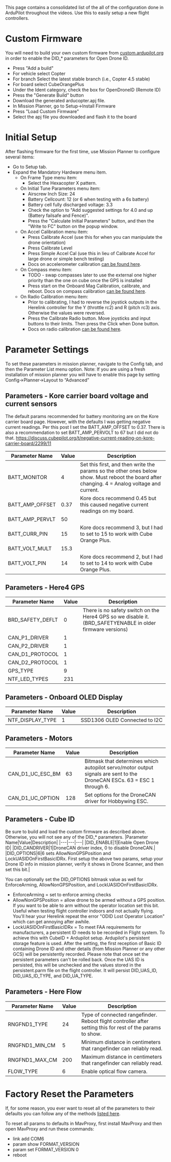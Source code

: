 This page contains a consolidated list of the all of the configuration done in ArduPilot throughout the videos. 
Use this to easily setup a new flight controllers.

# Custom Firmware
You will need to build your own custom firmware from [custom.ardupilot.org](http://custom.ardupilot.org/) in order to enable the DID_* parameters for Open Drone ID.
- Press "Add a build"
- For vehicle select Copter
- For branch Select the latest stable branch (i.e., Copter 4.5 stable)
- For board select CubeOrangePlus
- Under the Ident category, check the box for OpenDroneID (Remote ID)
- Press the "Generate Build" button
- Download the generated arducopter.apj file.
- In Mission Planner, go to Setup->Install Firmware
- Press "Load Custom Firmware"
- Select the apj file you downloaded and flash it to the board


# Initial Setup
After flashing firmware for the first time, use Mission Planner to configure several items:
- Go to Setup tab.
- Expand the Mandatory Hardware menu item.
  - On Frame Type menu item:
    - Select the Hexacopter X pattern.
  - On Initial Tune Parameters menu item:
    - Airscrew Inch Size: 24
    - Battery Cellcount: 12 (or 6 when testing with a 6s battery)
    - Battery cell fully discharged voltage: 3.3
    - Check the option to "Add suggested settings for 4.0 and up (Battery failsafe and Fence)".
    - Press the "Calculate Initial Parameters" button, and then the "Write to FC" button on the popup window.
  - On Accel Calibration menu item:
    - Press Calibrate Accel (use this for when you can manipulate the drone orientation)
    - Press Calibrate Level
    - Press Simple Accel Cal (use this in lieu of Calibrate Accel for large drone or simple bench testing)
    - Docs on accelerometer calibration [can be found here](https://ardupilot.org/copter/docs/common-accelerometer-calibration.html).    
  - On Compass menu item:
    - TODO - swap compasses later to use the external one higher priority than the one on cube once the GPS is installed
    - Press start on the Onboard Mag Calibration, calibrate, and reboot. Docs on compass calibration [can be found here](https://ardupilot.org/copter/docs/common-compass-calibration-in-mission-planner.html).
  - On Radio Calibration menu item:
    - Prior to calibrating, I had to reverse the joystick outputs in the Herelink controller for the Y (throttle rc2) and R (pitch rc3) axis. Otherwise the values were reversed.
    - Press the Calibrate Radio button. Move joysticks and input buttons to their limits. Then press the Click when Done button.
    - Docs on radio calibration [can be found here](https://ardupilot.org/copter/docs/common-radio-control-calibration.html).
    

# Parameter Settings
To set these parameters in mission planner, navigate to the Config tab, and then the Parameter List menu option.
Note: If you are using a fresh installation of mission planner you will have to enable this page by setting Config->Planner->Layout to “Advanced”

## Parameters - Kore carrier board voltage and current sensors
The default params recommended for battery monitoring are on the Kore carrier board page.
However, with the defaults I was getting negative current readings. Per this post I set the BATT_AMP_OFFSET to 0.37. There is also a recommendation to set BATT_AMP_PERVOLT to 67 but I did not do that.
https://discuss.cubepilot.org/t/negative-current-reading-on-kore-carrier-board/2299/11


|Parameter Name|Value|Description|
|---|---|---|
|BATT_MONITOR|4|Set this first, and then write the params so the other ones below show. Must reboot the board after changing. 4 = Analog voltage and current.|
|BATT_AMP_OFFSET|0.37|Kore docs recommend 0.45 but this caused negative current readings on my board.|
|BATT_AMP_PERVLT|50||
|BATT_CURR_PIN|15|Kore docs recommend 3, but I had to set to 15 to work with Cube Orange Plus.|
|BATT_VOLT_MULT|15.3||
|BATT_VOLT_PIN|14|Kore docs recommend 2, but I had to set to 14 to work with Cube Orange Plus.|
<!--
|XXX|XXX|XXX|
|XXX|XXX|XXX|
|XXX|XXX|XXX|
|XXX|XXX|XXX|
|XXX|XXX|XXX|
-->

## Parameters - Here4 GPS
|Parameter Name|Value|Description|
|---|---|---|
|BRD_SAFETY_DEFLT|0|There is no safety switch on the Here4 GPS so we disable it. (BRD_SAFETYENABLE in older firmware versions)|
|CAN_P1_DRIVER|1||
|CAN_P2_DRIVER|1||
|CAN_D1_PROTOCOL|1||
|CAN_D2_PROTOCOL|1||
|GPS_TYPE|9||
|NTF_LED_TYPES|231||

<!--
|XXX|XXX|XXX|
-->

## Parameters - Onboard OLED Display
|Parameter Name|Value|Description|
|---|---|---|
|NTF_DISPLAY_TYPE|1|SSD1306 OLED Connected to I2C|


## Parameters - Motors
|Parameter Name|Value|Description|
|---|---|---|
|CAN_D1_UC_ESC_BM|63|Bitmask that determines which autopilot servo/motor output signals are sent to the DroneCAN ESCs. 63 = ESC 1 through 6.|
|CAN_D1_UC_OPTION|128|Set options for the DroneCAN driver for Hobbywing ESC.|


## Parameters - Cube ID
Be sure to build and load the custom firmware as described above. Otherwise, you will not see any of the DID_* parameters.
|Parameter Name|Value|Description|
|---|---|---|
|DID_ENABLE|1|Enable Open Drone ID|
|DID_CANDRIVER|1|DroneCAN driver index, 0 to disable DroneCAN.|
|DID_OPTIONS|6|6 sets AllowNonGPSPosition and LockUASIDOnFirstBasicIDRx. First setup the above two params, setup your Drone ID info in mission planner, verify it shows in Drone Scanner, and then set this bit.|

You can optionally set the DID_OPTIONS bitmask value as well for EnforceArming, AllowNonGPSPosition, and LockUASIDOnFirstBasicIDRx.
- EnforceArming = set to enforce arming checks
- AllowNonGPSPosition = allow drone to be armed without a GPS position. If you want to be able to arm without the operator location set this bit. Useful when testing flight controller indoors and not actually flying. You'll hear your Herelink repeat the error "ODID Lost Operator Location" which can get annoying after awhile.
- LockUASIDOnFirstBasicIDRx = To meet FAA requirements for manufacturers, a persistent ID needs to be recorded in Flight system. To achieve this with CubeID + Ardupilot setup. Ardupilot's persistent storage feature is used. After the setting, the first reception of Basic ID containing Drone ID and other details (from Mission Planner or any other GCS) will be persistently recorded. Please note that once set the persistent parameters can't be rolled back. Once the UAS ID is persisted, this will be unchecked and the values stored in the persistent.parm file on the flight controller. It will persist DID_UAS_ID, DID_UAS_ID_TYPE, and DID_UA_TYPE.


## Parameters - Here Flow
|Parameter Name|Value|Description|
|---|---|---|
|RNGFND1_TYPE|24|Type of connected rangefinder. Reboot flight controller after setting this for rest of the params to show.|
|RNGFND1_MIN_CM|5|Minimum distance in centimeters that rangefinder can reliably read.|
|RNGFND1_MAX_CM|200|Maximum distance in centimeters that rangefinder can reliably read.|
|FLOW_TYPE|6|Enable optical flow camera.|



# Factory Reset the Parameters
If, for some reason, you ever want to reset all of the parameters to their defaults you can follow any of the methods [listed here](https://ardupilot.org/copter/docs/common-parameter-reset.html).

To reset all params to defaults in MavProxy, first install MavProxy and then open MavProxy and run these commands:
- link add COM6
- param show FORMAT_VERSION
- param set FORMAT_VERSION 0
- reboot





